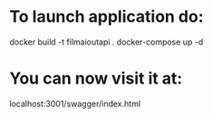 # To launch application do:
docker build -t filmaioutapi .
docker-compose up -d

# You can now visit it at:
localhost:3001/swagger/index.html


